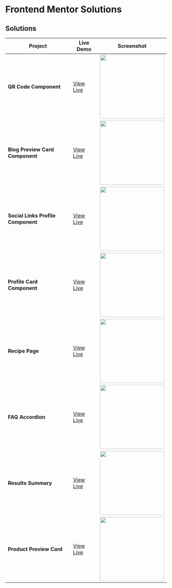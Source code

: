 # Frontend Mentor Solutions

## Solutions

| Project                            | Live Demo                                                                                                  | Screenshot                                                                                                            |
| ---------------------------------- | ---------------------------------------------------------------------------------------------------------- | --------------------------------------------------------------------------------------------------------------------- |
| **QR Code Component**              | [View Live](https://srjuchenko.github.io/frontend-mentor-solutions/qr-code-component-main/index.html)      | <img src="https://github.com/user-attachments/assets/f51b4b47-47a9-4771-bd23-141449812e8d" width="200" height="auto"> |
| **Blog Preview Card Component**    | [View Live](https://srjuchenko.github.io/frontend-mentor-solutions/blog-preview-card-main/index.html)      | <img src="https://github.com/user-attachments/assets/8b5f07c5-8a33-4399-bbec-be57be14fcbe" width="200" height="auto"> |
| **Social Links Profile Component** | [View Live](https://srjuchenko.github.io/frontend-mentor-solutions/social-links-profile-main/index.html)   | <img src="https://github.com/user-attachments/assets/d2601e7e-3ce5-45e4-876a-90d77bc29cde" width="200" height="auto"> |
| **Profile Card Component**         | [View Live](https://srjuchenko.github.io/frontend-mentor-solutions/profile-card-component-main/index.html) | <img src="https://github.com/user-attachments/assets/70e9cde2-2389-4f09-af16-c6f5d3c5266d" width="200" height="auto"> |
| **Recipe Page**                    | [View Live](https://srjuchenko.github.io/frontend-mentor-solutions/recipe-page/index.html)                 | <img src="https://github.com/user-attachments/assets/28c2cca8-20bb-4977-b913-f94b7913dfe5" width="200" height="auto"> |
| **FAQ Accordion**                  | [View Live](https://srjuchenko.github.io/frontend-mentor-solutions/faq-accordion/index.html)               | <img src="https://github.com/user-attachments/assets/6a971a6a-aa4c-429a-9dc9-17b6caff57aa" width="200" height="auto"> |
| **Results Summary**                | [View Live](https://srjuchenko.github.io/frontend-mentor-solutions/results-summary-component/index.html)   | <img src="https://github.com/user-attachments/assets/abedab5b-b01d-4ee3-8e91-aee5a7c96461" width="200" height="auto"> |
| **Product Preview Card**           | [View Live](https://srjuchenko.github.io/frontend-mentor-solutions/product-preview-card/index.html)        | <img src="https://github.com/user-attachments/assets/6054bb1c-76f2-4c8f-8148-7590ac78b3c0" width="200" height="auto"> |
